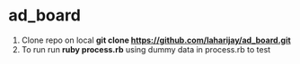 # ad_board
1. Clone repo on local  **git  clone https://github.com/laharijay/ad_board.git**
2. To run run **ruby process.rb**
 using dummy data in process.rb to test
